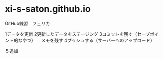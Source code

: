 # xi-s-saton.github.io
GitHub練習　フェリカ

1データを更新
2更新したデータをステージング
3コミットを残す（セーブポイント的なやつ）
　メモを残す
4プッシュする（サーバーへのアップロード）

５追加
